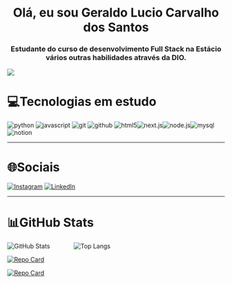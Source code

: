 <h1 align="center">Olá, eu sou Geraldo Lucio Carvalho dos Santos</h1>
<h3 align="center">Estudante do curso de desenvolvimento Full Stack na Estácio vários outras habilidades através da DIO.</h3>

[![](https://visitcount.itsvg.in/api?id=gereba&label=Profile%20Views&color=8&icon=0&pretty=false)](https://visitcount.itsvg.in)

# 💻Tecnologias em estudo
![python](https://img.shields.io/badge/python-3776AB?style=flat&logo=python&logoColor=ffdd54) ![javascript](https://img.shields.io/badge/javascript-F7DF1E?style=flat&logo=javascript&logoColor=black) ![git](https://img.shields.io/badge/git-F05032?style=flat&logo=git&logoColor=white) ![github](https://img.shields.io/badge/github-black?style=flat&logo=github&logoColor=white) ![html5](https://img.shields.io/badge/html5-E34F26?style=flat&logo=html5&logoColor=white)![next.js](https://img.shields.io/badge/next.js-black?style=flat&logo=nextdotjs&logoColor=white)![node.js](https://img.shields.io/badge/node.js-339933?style=flat&logo=node.js&logoColor=white)![mysql](https://img.shields.io/badge/Mysql-4479A1?style=flat&logo=mysql&logoColor=white)![notion](https://img.shields.io/badge/notion-000000?style=flat&logo=notion&logoColor=white)

---

# 🌐Sociais
[![Instagram](https://img.shields.io/badge/Instagram-%23E4405F.svg?logo=Instagram&logoColor=white)](https://instagram.com/gerebabh) [![LinkedIn](https://img.shields.io/badge/LinkedIn-%230077B5.svg?logo=linkedin&logoColor=white)](https://www.linkedin.com/in/geraldo-santos-1a54b365/)

---

# 📊GitHub Stats
![GitHub Stats](https://github-readme-stats.vercel.app/api?username=Gerebabh&theme=transparent&bg_color=000&border_color=169476&show_icons=true&icon_color=169476&title_color=169476&text_color=FFF)
&nbsp;&nbsp;&nbsp;&nbsp;&nbsp;&nbsp;&nbsp;&nbsp;&nbsp;&nbsp;&nbsp;&nbsp;
![Top Langs](https://github-readme-stats-git-masterrstaa-rickstaa.vercel.app/api/top-langs/?username=Gerebabh&bg_color=000&border_color=169476&title_color=169476&text_color=FFF)

[![Repo Card](https://github-readme-stats.vercel.app/api/pin/?username=Gerebabh&repo=Git_GitHub_Curso_DIO&bg_color=000&border_color=169476&show_icons=true&icon_color=169476&title_color=169476&text_color=FFF)](https://github.com/Gerebabh/Git_GitHub_Curso_DIO)

[![Repo Card](https://github-readme-stats.vercel.app/api/pin/?username=Gerebabh&repo=Python-CURSO_DIO&bg_color=000&border_color=3169476&show_icons=true&icon_color=169476&title_color=169476&text_color=FFF)](https://github.com/Gerebabh/Python-CURSO_DIO)

